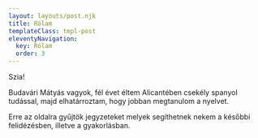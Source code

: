 ```yaml
---
layout: layouts/post.njk
title: Rólam
templateClass: tmpl-post
eleventyNavigation:
  key: Rólam
  order: 3
---
```


Szia!

Budavári Mátyás vagyok, fél évet éltem Alicantében csekély spanyol tudással, majd elhatárroztam, hogy jobban megtanulom a nyelvet.

Erre az oldalra gyűjtök jegyzeteket melyek segíthetnek nekem a későbbi felidézésben, illetve a gyakorlásban.
